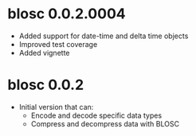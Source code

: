 # blosc 0.0.2.0004

* Added support for date-time and delta time objects
* Improved test coverage
* Added vignette

# blosc 0.0.2

* Initial version that can:
  * Encode and decode specific data types
  * Compress and decompress data with BLOSC

